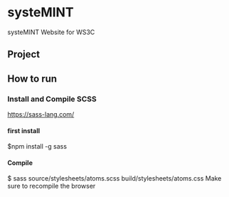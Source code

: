 # systeMINT
systeMINT Website for WS3C

## Project

## How to run 


### Install and Compile SCSS
https://sass-lang.com/

#### first install
$npm install -g sass

#### Compile
$ sass source/stylesheets/atoms.scss build/stylesheets/atoms.css
Make sure to  recompile the browser


